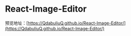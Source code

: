 # React-Image-Editor

预览地址：[https://QdabuliuQ.github.io/React-Image-Editor/](https://QdabuliuQ.github.io/React-Image-Editor/)
